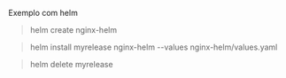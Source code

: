 Exemplo com helm

> helm create nginx-helm

> helm install myrelease nginx-helm --values nginx-helm/values.yaml

> helm delete myrelease
